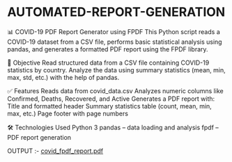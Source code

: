 # AUTOMATED-REPORT-GENERATION
📊 COVID-19 PDF Report Generator using FPDF
This Python script reads a COVID-19 dataset from a CSV file, performs basic statistical analysis using pandas, and generates a formatted PDF report using the FPDF library.

🎯 Objective
Read structured data from a CSV file containing COVID-19 statistics by country.
Analyze the data using summary statistics (mean, min, max, std, etc.) with the help of pandas.


✅ Features
Reads data from covid_data.csv
Analyzes numeric columns like Confirmed, Deaths, Recovered, and Active
Generates a PDF report with:
Title and formatted header
Summary statistics table (count, mean, min, max, etc.)
Page footer with page numbers

🛠️ Technologies Used
Python 3
pandas – data loading and analysis
fpdf – PDF report generation

OUTPUT :- 
[covid_fpdf_report.pdf](https://github.com/user-attachments/files/21454247/covid_fpdf_report.pdf)
